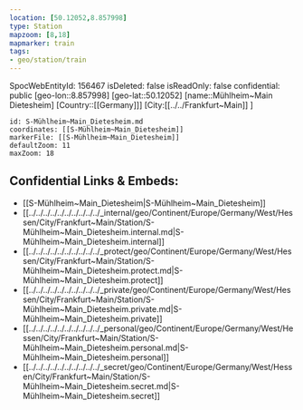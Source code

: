 ```yaml
---
location: [50.12052,8.857998]
type: Station 
mapzoom: [8,18] 
mapmarker: train 
tags:
- geo/station/train
---
```

SpocWebEntityId: 156467
isDeleted: false
isReadOnly: false
confidential: public
[geo-lon::8.857998]
[geo-lat::50.12052]
[name::Mühlheim~Main Dietesheim]
[Country::[[Germany]]]
[City:[[../../Frankfurt~Main]] ]


```leaflet
id: S-Mühlheim~Main_Dietesheim.md
coordinates: [[S-Mühlheim~Main_Dietesheim]]
markerFile: [[S-Mühlheim~Main_Dietesheim]]
defaultZoom: 11 
maxZoom: 18
```


## Confidential Links & Embeds: 
- [[S-Mühlheim~Main_Dietesheim|S-Mühlheim~Main_Dietesheim]] 
- [[../../../../../../../../../../_internal/geo/Continent/Europe/Germany/West/Hessen/City/Frankfurt~Main/Station/S-Mühlheim~Main_Dietesheim.internal.md|S-Mühlheim~Main_Dietesheim.internal]] 
- [[../../../../../../../../../../_protect/geo/Continent/Europe/Germany/West/Hessen/City/Frankfurt~Main/Station/S-Mühlheim~Main_Dietesheim.protect.md|S-Mühlheim~Main_Dietesheim.protect]] 
- [[../../../../../../../../../../_private/geo/Continent/Europe/Germany/West/Hessen/City/Frankfurt~Main/Station/S-Mühlheim~Main_Dietesheim.private.md|S-Mühlheim~Main_Dietesheim.private]] 
- [[../../../../../../../../../../_personal/geo/Continent/Europe/Germany/West/Hessen/City/Frankfurt~Main/Station/S-Mühlheim~Main_Dietesheim.personal.md|S-Mühlheim~Main_Dietesheim.personal]] 
- [[../../../../../../../../../../_secret/geo/Continent/Europe/Germany/West/Hessen/City/Frankfurt~Main/Station/S-Mühlheim~Main_Dietesheim.secret.md|S-Mühlheim~Main_Dietesheim.secret]] 
